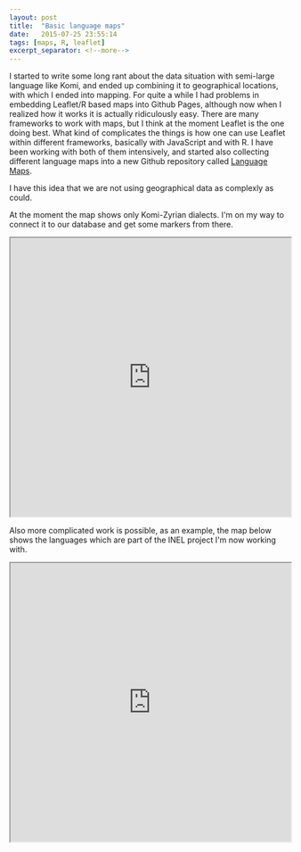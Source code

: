 ```yaml
---
layout: post
title:  "Basic language maps"
date:   2015-07-25 23:55:14
tags: [maps, R, leaflet]
excerpt_separator: <!--more-->
---
```


I started to write some long rant about the data situation with semi-large language like Komi, and ended up combining it to geographical locations, with which I ended into mapping. For quite a while I had problems in embedding Leaflet/R based maps into Github Pages, although now when I realized how it works it is actually ridiculously easy. There are many frameworks to work with maps, but I think at the moment Leaflet is the one doing best. What kind of complicates the things is how one can use Leaflet within different frameworks, basically with JavaScript and with R. I have been working with both of them intensively, and started also collecting different language maps into a new Github repository called [Language Maps](http://github.com/nikopartanen/language_maps/).<!--more-->

I have this idea that we are not using geographical data as complexly as could.

At the moment the map shows only Komi-Zyrian dialects. I'm on my way to connect it to our database and get some markers from there.

<iframe width="100%" height="500" src="http://nikopartanen.github.io/language_maps/webmap/kpv_dial.html"></iframe>

Also more complicated work is possible, as an example, the map below shows the languages which are part of the INEL project I'm now working with.

<iframe width="100%" height="500" src="http://nikopartanen.github.io/language_maps/webmap/language_maps_inel_osm.html"></iframe>



